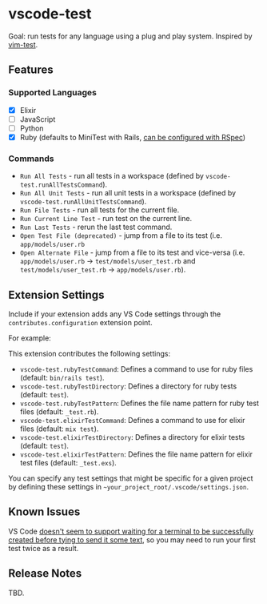 # vscode-test

Goal: run tests for any language using a plug and play system. Inspired by [vim-test](https://github.com/vim-test/vim-test).

## Features

### Supported Languages

- [x] Elixir
- [ ] JavaScript
- [ ] Python
- [x] Ruby (defaults to MiniTest with Rails, [can be configured with
      RSpec](https://github.com/anhari/vscode-test/wiki/Configure-the-ruby-test-runner-to-use-RSpec))

### Commands

- `Run All Tests` - run all tests in a workspace (defined by `vscode-test.runAllTestsCommand`).
- `Run All Unit Tests` - run all unit tests in a workspace (defined by `vscode-test.runAllUnitTestsCommand`).
- `Run File Tests` - run all tests for the current file.
- `Run Current Line Test` - run test on the current line.
- `Run Last Tests` - rerun the last test command.
- `Open Test File (deprecated)` - jump from a file to its test (i.e. `app/models/user.rb`
- `Open Alternate File` - jump from a file to its test and vice-versa (i.e. `app/models/user.rb`
  &rarr; `test/models/user_test.rb` and `test/models/user_test.rb` &rarr; `app/models/user.rb`).

## Extension Settings

Include if your extension adds any VS Code settings through the `contributes.configuration` extension point.

For example:

This extension contributes the following settings:

- `vscode-test.rubyTestCommand`: Defines a command to use for ruby files (default: `bin/rails test`).
- `vscode-test.rubyTestDirectory`: Defines a directory for ruby tests (default: `test`).
- `vscode-test.rubyTestPattern`: Defines the file name pattern for ruby test files (default: `_test.rb`).
- `vscode-test.elixirTestCommand`: Defines a command to use for elixir files (default: `mix test`).
- `vscode-test.elixirTestDirectory`: Defines a directory for elixir tests (default: `test`).
- `vscode-test.elixirTestPattern`: Defines the file name pattern for elixir test files (default: `_test.exs`).

You can specify any test settings that might be specific for a given project by defining these settings in `~your_project_root/.vscode/settings.json`.

## Known Issues

VS Code [doesn't seem to support waiting for a terminal to be successfully
created before tying to send it some
text](https://github.com/microsoft/vscode/issues/11383), so you may need to run your first test twice as a result.

## Release Notes

TBD.
